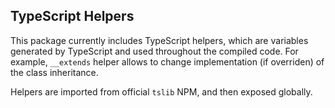## TypeScript Helpers
This package currently includes TypeScript helpers, which are variables generated by TypeScript and used throughout the compiled code.
For example, `__extends` helper allows to change implementation (if overriden) of the class inheritance.

Helpers are imported from official `tslib` NPM, and then exposed globally.
